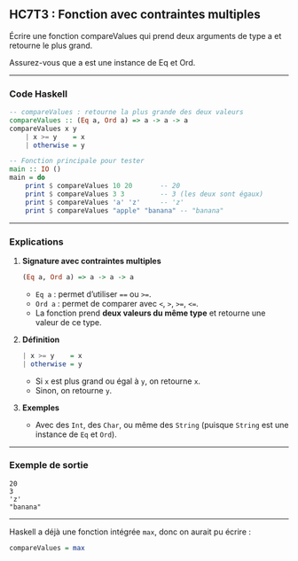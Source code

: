 ## HC7T3 : Fonction avec contraintes multiples

Écrire une fonction compareValues qui prend deux arguments de type a et retourne le plus grand.

Assurez-vous que a est une instance de Eq et Ord.

---

### Code Haskell

```haskell
-- compareValues : retourne la plus grande des deux valeurs
compareValues :: (Eq a, Ord a) => a -> a -> a
compareValues x y
    | x >= y    = x
    | otherwise = y

-- Fonction principale pour tester
main :: IO ()
main = do
    print $ compareValues 10 20       -- 20
    print $ compareValues 3 3         -- 3 (les deux sont égaux)
    print $ compareValues 'a' 'z'     -- 'z'
    print $ compareValues "apple" "banana" -- "banana"
```

---

### Explications

1. **Signature avec contraintes multiples**

   ```haskell
   (Eq a, Ord a) => a -> a -> a
   ```

   * `Eq a` : permet d’utiliser `==` ou `>=`.
   * `Ord a` : permet de comparer avec `<`, `>`, `>=`, `<=`.
   * La fonction prend **deux valeurs du même type** et retourne une valeur de ce type.

2. **Définition**

   ```haskell
   | x >= y    = x
   | otherwise = y
   ```

   * Si `x` est plus grand ou égal à `y`, on retourne `x`.
   * Sinon, on retourne `y`.

3. **Exemples**

   * Avec des `Int`, des `Char`, ou même des `String` (puisque `String` est une instance de `Eq` et `Ord`).

---

### Exemple de sortie

```
20
3
'z'
"banana"
```

---

Haskell a déjà une fonction intégrée `max`, donc on aurait pu écrire :

```haskell
compareValues = max
```
